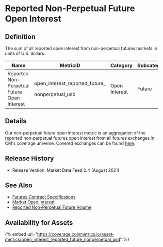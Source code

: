 # Reported Non-Perpetual Future Open Interest

## Definition

The sum of all reported open interest from non-perpetual futures markets in units of U.S. dollars.[\
](https://docs.coinmetrics.io/asset-metrics/volume/volume\_reported\_future\_coin\_margined\_usd\_1d)

| Name                                        | MetricID                                                     | Category      | Subcategory | Type | Unit | Frequency |
| ------------------------------------------- | ------------------------------------------------------------ | ------------- | ----------- | ---- | ---- | --------- |
| Reported Non-Perpetual Future Open Interest | <p>open_interest_reported_future_</p><p>nonperpetual_usd</p> | Open Interest | Future      | Sum  | USD  | 1h, 1d    |

## Details

Our non-perpetual future open interest metric is an aggregation of the reported non-perpetual futures open interest from all futures exchanges in CM's coverage universe. Covered exchanges can be found [here](../../market-data/all-exchanges.md).

## Release History

* Release Version. Market Data Feed 2.4 (August 2021)

## See Also

* [Futures Contract Specifications](../../market-data-timeseries/market-metadata.md)
* [Market Open Interest](../../market-data-timeseries/market-open-interest.md)
* [Reported Non-Perpetual Future Volume](../volume/volume\_reported\_future\_nonperpetual\_usd\_1d.md)

## Availability for Assets

{% embed url="https://coverage.coinmetrics.io/asset-metrics/open_interest_reported_future_nonperpetual_usd" %}
